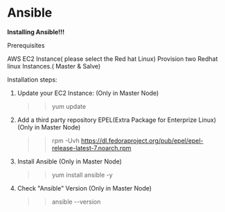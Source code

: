# Ansible

**Installing Ansible!!!**

Prerequisites

AWS EC2 Instance( please select the Red hat Linux)
Provision two Redhat linux Instances.( Master & Salve) 

Installation steps:

1. Update your EC2 Instance: (Only in Master Node)
   >> yum update

2. Add a third party repository EPEL(Extra Package for Enterprize Linux) (Only in Master Node)

   >> rpm -Uvh https://dl.fedoraproject.org/pub/epel/epel-release-latest-7.noarch.rpm
   
3. Install Ansible (Only in Master Node)

   >> yum install ansible -y 

4. Check "Ansible" Version (Only in Master Node)
   >> ansible --version
